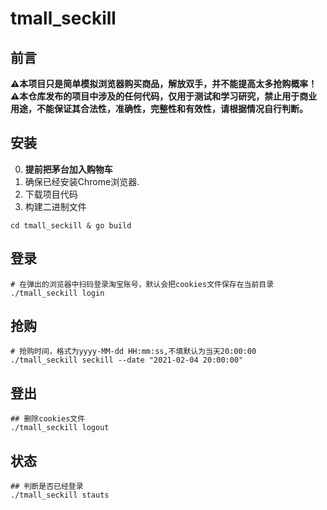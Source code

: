# tmall_seckill
## 前言
**⚠本项目只是简单模拟浏览器购买商品，解放双手，并不能提高太多抢购概率！**  
**⚠本仓库发布的项目中涉及的任何代码，仅用于测试和学习研究，禁止用于商业用途，不能保证其合法性，准确性，完整性和有效性，请根据情况自行判断。**
## 安装
0. **提前把茅台加入购物车**
1. 确保已经安装Chrome浏览器.
2. 下载项目代码
3. 构建二进制文件
``` shell
cd tmall_seckill & go build
```
## 登录
``` shell
# 在弹出的浏览器中扫码登录淘宝账号，默认会把cookies文件保存在当前目录
./tmall_seckill login
```
## 抢购
``` shell
# 抢购时间，格式为yyyy-MM-dd HH:mm:ss,不填默认为当天20:00:00
./tmall_seckill seckill --date "2021-02-04 20:00:00"
```
## 登出
``` shell
## 删除cookies文件
./tmall_seckill logout 
```
## 状态
```shell
## 判断是否已经登录
./tmall_seckill stauts
```

